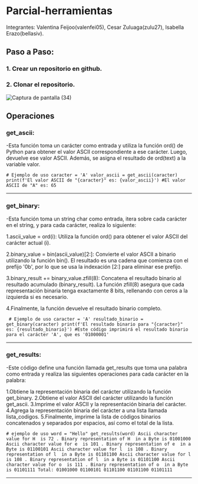 # Parcial-herramientas

Integrantes: Valentina Feijoo(valenfei05), Cesar Zuluaga(zulu27), Isabella Erazo(bellasiv).

## Paso a Paso:
### 1. Crear un repositorio en github.
### 2. Clonar el repositorio.
![Captura de pantalla (34)](https://github.com/zulu27/Parcial-herramientas/assets/147516780/d74f607b-7b28-4d1a-9338-569e177a1114)

## Operaciones

### get_ascii:

-Esta función toma un carácter como entrada y utiliza la función ord() de Python para obtener el valor ASCII correspondiente a ese carácter. Luego, devuelve ese valor ASCII. Además, se asigna el resultado de ord(text) a la variable valor. 

`# Ejemplo de uso
caracter = 'A'
valor_ascii = get_ascii(caracter)
print(f'El valor ASCII de "{caracter}" es: {valor_ascii}')
#El valor ASCII de "A" es: 65`

---
### get_binary:
-Esta función toma un string char como entrada, itera sobre cada carácter en el string, y para cada carácter, realiza lo siguiente:

1.ascii_value = ord(i): Utiliza la función ord() para obtener el valor ASCII del carácter actual (i).

2.binary_value = bin(ascii_value)[2:]: Convierte el valor ASCII a binario utilizando la función bin(). El resultado es una cadena que comienza con el prefijo '0b', por lo que se usa la indexación [2:] para eliminar ese prefijo.

3.binary_result += binary_value.zfill(8): Concatena el resultado binario al resultado acumulado (binary_result). La función zfill(8) asegura que cada representación binaria tenga exactamente 8 bits, rellenando con ceros a la izquierda si es necesario.

4.Finalmente, la función devuelve el resultado binario completo.

` # Ejemplo de uso
caracter = 'A'
resultado_binario = get_binary(caracter)
print(f'El resultado binario para "{caracter}" es: {resultado_binario}')
#Este código imprimirá el resultado binario para el carácter 'A', que es '01000001'`

---
### get_results:
-Este código define una función llamada get_results que toma una palabra como entrada y realiza las siguientes operaciones para cada carácter en la palabra:

1.Obtiene la representación binaria del carácter utilizando la función get_binary.
2.Obtiene el valor ASCII del carácter utilizando la función get_ascii.
3.Imprime el valor ASCII y la representación binaria del carácter.
4.Agrega la representación binaria del carácter a una lista llamada lista_codigos.
5.Finalmente, imprime la lista de códigos binarios concatenados y separados por espacios, así como el total de la lista.

`# ejemplo de uso
word = "Hello"
get_results(word)
Ascii character value for H  is 72 . Binary representation of H  in a Byte is 01001000
Ascii character value for e  is 101 . Binary representation of e  in a Byte is 01100101
Ascii character value for l  is 108 . Binary representation of l  in a Byte is 01101100
Ascii character value for l  is 108 . Binary representation of l  in a Byte is 01101100
Ascii character value for o  is 111 . Binary representation of o  in a Byte is 01101111
Total: 01001000 01100101 01101100 01101100 01101111 
`

---
